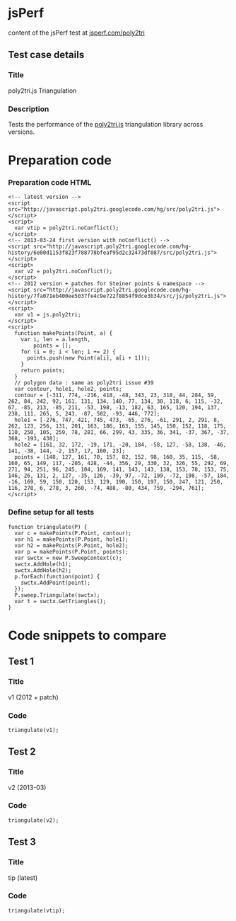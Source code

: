 jsPerf
======

content of the jsPerf test at
[jsperf.com/poly2tri](http://jsperf.com/poly2tri) 


Test case details
-----------------

### Title
poly2tri.js Triangulation


### Description
Tests the performance of the [poly2tri.js] triangulation library across versions.

[poly2tri.js]:https://code.google.com/p/poly2tri/source/checkout?repo=javascript

 
Preparation code
================

### Preparation code HTML

    <!-- latest version -->
    <script src="http://javascript.poly2tri.googlecode.com/hg/src/poly2tri.js">
    </script>
    <script>
      var vtip = poly2tri.noConflict();
    </script>
    <!-- 2013-03-24 first version with noConflict() -->
    <script src="http://javascript.poly2tri.googlecode.com/hg-history/6e00d1153f823f788778bfeaf95d2c32473df087/src/poly2tri.js">
    </script>
    <script>
      var v2 = poly2tri.noConflict();
    </script>
    <!-- 2012 version + patches for Steiner points & namespace -->
    <script src="http://javascript.poly2tri.googlecode.com/hg-history/7fa071eb400ee5037fe4c9e722f8854f9dce3b34/src/js/poly2tri.js">
    </script>
    <script>
      var v1 = js.poly2tri;
    </script>
    <script>
      function makePoints(Point, a) {
        var i, len = a.length,
            points = [];
        for (i = 0; i < len; i += 2) {
          points.push(new Point(a[i], a[i + 1]));
        }
        return points;
      }
      // polygon data : same as poly2tri issue #39
      var contour, hole1, hole2, points;
      contour = [-311, 774, -216, 418, -48, 343, 23, 318, 44, 284, 59, 262, 84, 242, 92, 161, 131, 134, 140, 77, 134, 30, 118, 6, 115, -32, 67, -85, 213, -85, 211, -53, 198, -13, 182, 63, 165, 120, 194, 137, 238, 111, 265, 5, 243, -87, 502, -93, 446, 772];
      hole1 = [-276, 747, 421, 745, 473, -65, 276, -61, 291, 2, 291, 8, 262, 123, 256, 131, 201, 163, 186, 163, 155, 145, 150, 152, 118, 175, 110, 250, 105, 259, 78, 281, 66, 299, 43, 335, 36, 341, -37, 367, -37, 368, -193, 438];
      hole2 = [161, 32, 172, -19, 171, -20, 184, -58, 127, -58, 138, -46, 141, -38, 144, -2, 157, 17, 160, 23];
      points = [148, 127, 161, 70, 157, 82, 152, 98, 160, 35, 115, -58, 160, 65, 149, 117, -205, 428, -44, 356, 29, 330, 32, 326, 55, 292, 69, 271, 94, 251, 96, 245, 104, 169, 141, 143, 143, 138, 153, 78, 153, 75, 146, 26, 131, 2, 127, -35, 126, -39, 97, -72, 199, -72, 198, -57, 184, -16, 169, 59, 150, 120, 153, 129, 190, 150, 197, 150, 247, 121, 250, 116, 278, 6, 278, 3, 260, -74, 488, -80, 434, 759, -294, 761];
    </script>


### Define setup for all tests

    function triangulate(P) {
      var c = makePoints(P.Point, contour);
      var h1 = makePoints(P.Point, hole1);
      var h2 = makePoints(P.Point, hole2);
      var p = makePoints(P.Point, points);
      var swctx = new P.SweepContext(c);
      swctx.AddHole(h1);
      swctx.AddHole(h2);
      p.forEach(function(point) {
        swctx.AddPoint(point);
      });
      P.sweep.Triangulate(swctx);
      var t = swctx.GetTriangles();
    }


Code snippets to compare
========================

Test 1
------

### Title 
v1 (2012 + patch)

### Code 
    triangulate(v1);


Test 2
------

### Title 
v2 (2013-03)

### Code
    triangulate(v2);


Test 3
------

### Title 
tip (latest)

### Code
    triangulate(vtip);
